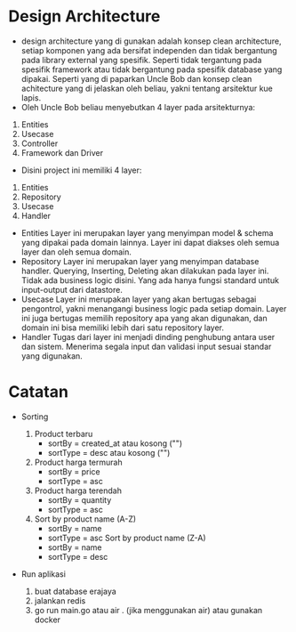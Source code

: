 # Design Architecture
- design architecture yang di gunakan adalah konsep clean architecture, setiap komponen yang ada bersifat independen dan tidak bergantung pada library external yang spesifik. Seperti tidak tergantung pada spesifik framework atau tidak bergantung pada spesifik database yang dipakai. Seperti yang di paparkan Uncle Bob dan konsep clean achitecture yang di jelaskan oleh beliau, yakni tentang arsitektur kue lapis.
- Oleh Uncle Bob beliau menyebutkan 4 layer pada arsitekturnya:
1. Entities
2. Usecase
3. Controller
4. Framework dan Driver
- Disini project ini memiliki 4 layer:
1. Entities
2. Repository
3. Usecase
4. Handler

- Entities
Layer ini merupakan layer yang menyimpan model & schema yang dipakai pada domain lainnya. Layer ini dapat diakses oleh semua layer dan oleh semua domain.
- Repository
Layer ini merupakan layer yang menyimpan database handler. Querying, Inserting, Deleting akan dilakukan pada layer ini. Tidak ada business logic disini. Yang ada hanya fungsi standard untuk input-output dari datastore.
- Usecase
Layer ini merupakan layer yang akan bertugas sebagai pengontrol, yakni menangangi business logic pada setiap domain. Layer ini juga bertugas memilih repository apa yang akan digunakan, dan domain ini bisa memiliki lebih dari satu repository layer.
- Handler
Tugas dari layer ini menjadi dinding penghubung antara user dan sistem. Menerima segala input dan validasi input sesuai standar yang digunakan.

# Catatan
- Sorting
    1. Product terbaru 
        - sortBy = created_at atau kosong ("")
        - sortType = desc atau kosong ("")
    2. Product harga termurah
        - sortBy = price
        - sortType = asc
    3. Product harga terendah
        - sortBy = quantity
        - sortType = asc
    4. Sort by product name (A-Z)
        - sortBy = name
        - sortType = asc
      Sort by product name (Z-A)
        - sortBy = name
        - sortType = desc

- Run aplikasi
    1. buat database erajaya
    2. jalankan redis
    3. go run main.go atau air . (jika menggunakan air) atau gunakan docker 

